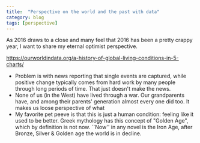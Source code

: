 ```yaml
---
title:  "Perspective on the world and the past with data"
category: blog
tags: [perspective]
---
```

As 2016 draws to a close and many feel that 2016 has been a pretty crappy year, I want to share my eternal optimist perspective.

<https://ourworldindata.org/a-history-of-global-living-conditions-in-5-charts/>

+ Problem is with news reporting that single events are captured, while positive change typically comes from hard work by many people through long periods of time. That just doesn't make the news.
+ None of us (in the West) have lived through a war. Our grandparents have, and among their parents' generation almost every one did too. It makes us loose perspective of what 
+ My favorite pet peeve is that this is just a human condition: feeling like it used to be better. Greek mythology has this concept of "Golden Age", which by definition is not now. ``Now'' in any novel is the Iron Age, after Bronze, Silver & Golden age the world is in decline.
